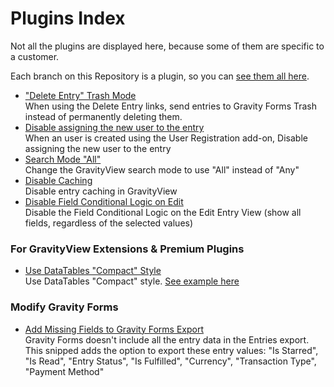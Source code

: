 # Plugins Index
Not all the plugins are displayed here, because some of them are specific to a customer.

Each branch on this Repository is a plugin, so you can [see them all here](https://github.com/gravityview/gv-snippets/branches/active).

- ["Delete Entry" Trash Mode](https://github.com/gravityview/gv-snippets/tree/addon/trash-entries)<br />
When using the Delete Entry links, send entries to Gravity Forms Trash instead of permanently deleting them.
- [Disable assigning the new user to the entry](https://github.com/gravityview/gv-snippets/tree/2777-disable-user-assignment)<br />
When an user is created using the User Registration add-on, Disable assigning the new user to the entry
- [Search Mode "All"](https://github.com/gravityview/gv-snippets/tree/addon/2643-search-mode-all)<br />
Change the GravityView search mode to use "All" instead of "Any"
- [Disable Caching](https://github.com/gravityview/gv-snippets/tree/addon/2863-disable-cache)<br />
Disable entry caching in GravityView
- [Disable Field Conditional Logic on Edit](https://github.com/gravityview/gv-snippets/tree/2726-disable-conditional-logic)<br />
Disable the Field Conditional Logic on the Edit Entry View (show all fields, regardless of the selected values)

### For GravityView Extensions & Premium Plugins

- [Use DataTables "Compact" Style](https://github.com/gravityview/gv-snippets/tree/addon/2677-datatables-compact)<br />
Use DataTables "Compact" style. [See example here](https://datatables.net/examples/styling/compact.html)

### Modify Gravity Forms

- [Add Missing Fields to Gravity Forms Export](https://github.com/gravityview/gv-snippets/tree/addon/6031-add-export-fields)<br />
Gravity Forms doesn't include all the entry data in the Entries export. This snipped adds the option to export these entry values: "Is Starred", "Is Read", "Entry Status", "Is Fulfilled", "Currency", "Transaction Type", "Payment Method"
